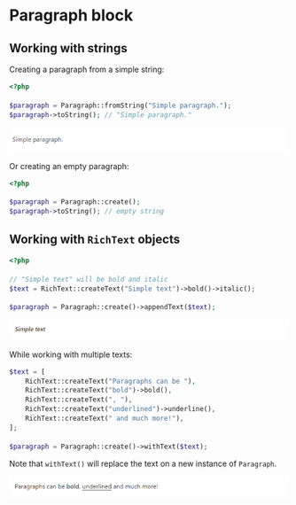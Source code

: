 # Paragraph block

## Working with strings

Creating a paragraph from a simple string:
```php
<?php

$paragraph = Paragraph::fromString("Simple paragraph.");
$paragraph->toString(); // "Simple paragraph."
```

![](../images/paragraph.png)

Or creating an empty paragraph:
```php
<?php

$paragraph = Paragraph::create();
$paragraph->toString(); // empty string
```

## Working with `RichText` objects

```php
<?php

// "Simple text" will be bold and italic
$text = RichText::createText("Simple text")->bold()->italic();

$paragraph = Paragraph::create()->appendText($text);
```

![](../images/paragraph-rich-text.png)

While working with multiple texts:

```php
$text = [
    RichText::createText("Paragraphs can be "),
    RichText::createText("bold")->bold(),
    RichText::createText(", "),
    RichText::createText("underlined")->underline(),
    RichText::createText(" and much more!"),
];

$paragraph = Paragraph::create()->withText($text);
```

Note that `withText()` will replace the text on a new instance of `Paragraph`.

![](../images/paragraph-rich-text-multiple.png)
